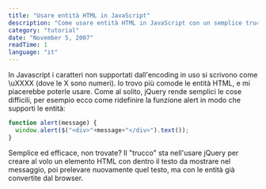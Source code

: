 ```yaml
---
title: "Usare entità HTML in JavaScript"
description: "Come usare entità HTML in JavaScript con un semplice trucco usando jQuery."
category: "tutorial"
date: "November 5, 2007"
readTime: 1
language: "it"
---
```


In Javascript i caratteri non supportati dall'encoding in uso si scrivono come \uXXXX (dove le X sono numeri). Io trovo più comode le entità HTML, e mi piacerebbe poterle usare. Come al solito, jQuery rende semplici le cose difficili, per esempio ecco come ridefinire la funzione alert in modo che supporti le entità:

```javascript
function alert(message) {
  window.alert($("<div>"+message+"</div>").text());
}
```

Semplice ed efficace, non trovate? Il "trucco" sta nell'usare jQuery per creare al volo un elemento HTML con dentro il testo da mostrare nel messaggio, poi prelevare nuovamente quel testo, ma con le entità già convertite dal browser.
